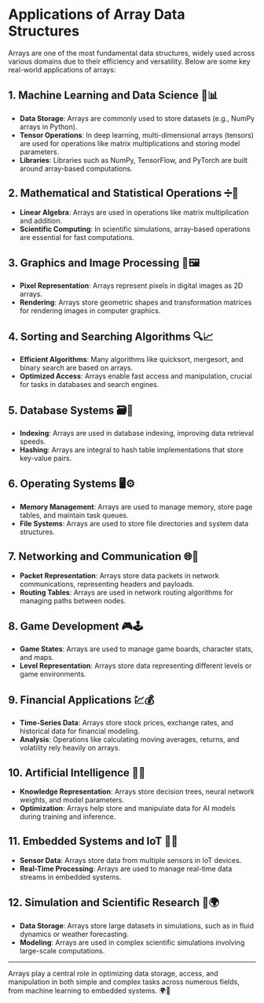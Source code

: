 # Applications of Array Data Structures

Arrays are one of the most fundamental data structures, widely used across various domains due to their efficiency and versatility. Below are some key real-world applications of arrays:

## 1. Machine Learning and Data Science 🤖📊
- **Data Storage**: Arrays are commonly used to store datasets (e.g., NumPy arrays in Python).
- **Tensor Operations**: In deep learning, multi-dimensional arrays (tensors) are used for operations like matrix multiplications and storing model parameters.
- **Libraries**: Libraries such as NumPy, TensorFlow, and PyTorch are built around array-based computations.

## 2. Mathematical and Statistical Operations ➗📐
- **Linear Algebra**: Arrays are used in operations like matrix multiplication and addition.
- **Scientific Computing**: In scientific simulations, array-based operations are essential for fast computations.

## 3. Graphics and Image Processing 🎨🖼️
- **Pixel Representation**: Arrays represent pixels in digital images as 2D arrays.
- **Rendering**: Arrays store geometric shapes and transformation matrices for rendering images in computer graphics.

## 4. Sorting and Searching Algorithms 🔍📈
- **Efficient Algorithms**: Many algorithms like quicksort, mergesort, and binary search are based on arrays.
- **Optimized Access**: Arrays enable fast access and manipulation, crucial for tasks in databases and search engines.

## 5. Database Systems 🗃️💾
- **Indexing**: Arrays are used in database indexing, improving data retrieval speeds.
- **Hashing**: Arrays are integral to hash table implementations that store key-value pairs.

## 6. Operating Systems 🖥️⚙️
- **Memory Management**: Arrays are used to manage memory, store page tables, and maintain task queues.
- **File Systems**: Arrays are used to store file directories and system data structures.

## 7. Networking and Communication 🌐📡
- **Packet Representation**: Arrays store data packets in network communications, representing headers and payloads.
- **Routing Tables**: Arrays are used in network routing algorithms for managing paths between nodes.

## 8. Game Development 🎮🕹️
- **Game States**: Arrays are used to manage game boards, character stats, and maps.
- **Level Representation**: Arrays store data representing different levels or game environments.

## 9. Financial Applications 💹💰
- **Time-Series Data**: Arrays store stock prices, exchange rates, and historical data for financial modeling.
- **Analysis**: Operations like calculating moving averages, returns, and volatility rely heavily on arrays.

## 10. Artificial Intelligence 🧠🤖
- **Knowledge Representation**: Arrays store decision trees, neural network weights, and model parameters.
- **Optimization**: Arrays help store and manipulate data for AI models during training and inference.

## 11. Embedded Systems and IoT 📱🔌
- **Sensor Data**: Arrays store data from multiple sensors in IoT devices.
- **Real-Time Processing**: Arrays are used to manage real-time data streams in embedded systems.

## 12. Simulation and Scientific Research 🔬🌍
- **Data Storage**: Arrays store large datasets in simulations, such as in fluid dynamics or weather forecasting.
- **Modeling**: Arrays are used in complex scientific simulations involving large-scale computations.

---
Arrays play a central role in optimizing data storage, access, and manipulation in both simple and complex tasks across numerous fields, from machine learning to embedded systems. 🌍🚀